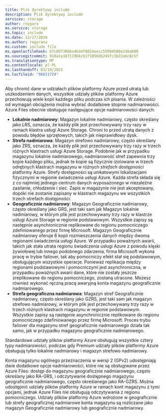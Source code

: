 ```yaml
---
title: Plik dyrektywy include
description: Plik dyrektywy include
services: storage
author: roygara
ms.service: storage
ms.topic: include
ms.date: 12/27/2019
ms.author: rogarana
ms.custom: include file
ms.openlocfilehash: b7c097306ba46d4f0024aecc55994508e2d8a090
ms.sourcegitcommit: 910a1a38711966cb171050db245fc3b22abc8c5f
ms.translationtype: MT
ms.contentlocale: pl-PL
ms.lasthandoff: 03/19/2021
ms.locfileid: "96011724"
---
```

Aby chronić dane w udziałach plików platformy Azure przed utratą lub uszkodzeniem danych, wszystkie udziały plików platformy Azure przechowują wiele kopii każdego pliku podczas ich pisania. W zależności od wymagań obciążenia można wybrać dodatkowe stopnie nadmiarowości. Azure Files obecnie obsługuje następujące opcje nadmiarowości danych:

- **Lokalnie nadmiarowy**: Magazyn lokalnie nadmiarowy, często określany jako LRS, oznacza, że każdy plik jest przechowywany trzy razy w ramach klastra usługi Azure Storage. Chroni to przed utratą danych z powodu błędów sprzętowych, takich jak nieprawidłowy dysk.
- **Strefa nadmiarowa**: Magazyn strefowo nadmiarowy, często określany jako ZRS, oznacza, że każdy plik jest przechowywany trzy razy w trzech różnych klastrach usługi Azure Storage. Podobnie jak w przypadku magazynu lokalnie nadmiarowego, nadmiarowość stref zapewnia trzy kopie każdego pliku, jednak te kopie są fizycznie izolowane w trzech odrębnych klastrach magazynu w różnych *strefach dostępności* platformy Azure. Strefy dostępności są unikatowymi lokalizacjami fizycznymi w regionie świadczenia usługi Azure. Każda strefa składa się z co najmniej jednego centrum danych wyposażonego w niezależne zasilanie, chłodzenie i sieć. Zapis w magazynie nie jest akceptowany, dopóki nie zostanie zapisany w klastrach magazynu we wszystkich trzech strefach dostępności. 
- **Geograficznie nadmiarowy**: Magazyn Geograficznie nadmiarowy, często określany jako GRS, jest taki sam jak Magazyn lokalnie nadmiarowy, w którym plik jest przechowywany trzy razy w klastrze usługi Azure Storage w regionie podstawowym. Wszystkie zapisy są następnie asynchronicznie replikowane do regionu pomocniczego zdefiniowanego przez firmę Microsoft. Magazyn Geograficznie nadmiarowy oferuje 6 kopii rozmieszczenia danych między dwoma regionami świadczenia usługi Azure. W przypadku poważnych awarii, takich jak stała utrata regionu świadczenia usługi Azure z powodu klęski żywiołowej lub innego podobnego zdarzenia, firma Microsoft wykona pracę w trybie failover, tak aby pomocniczy efekt stał się podstawowym, obsługującym wszystkie operacje. Ponieważ replikacja między regionami podstawowymi i pomocniczymi jest asynchroniczna, w przypadku poważnych awarii dane, które nie zostały jeszcze zreplikowane do regionu pomocniczego, zostaną utracone. Możesz również wykonać ręczną pracę awaryjną konta magazynu geograficznie nadmiarowego.
- **Strefa geograficzna nadmiarowa**: Magazyn stref Geograficznie nadmiarowy, często określany jako GZRS, jest taki sam jak magazyn strefowo nadmiarowy, w którym plik jest przechowywany trzy razy w trzech różnych klastrach magazynu w regionie podstawowym. Wszystkie zapisy są następnie asynchronicznie replikowane do regionu pomocniczego zdefiniowanego przez firmę Microsoft. Proces trybu failover dla magazynu stref geograficznie nadmiarowego działa tak samo, jak w przypadku magazynu geograficznie nadmiarowego.

Standardowe udziały plików platformy Azure obsługują wszystkie cztery typy nadmiarowości, podczas gdy Premium udziały plików platformy Azure obsługują tylko lokalnie nadmiarowy i magazyn strefowo nadmiarowy.

Konta magazynu ogólnego przeznaczenia w wersji 2 (GPv2) udostępniają dwie dodatkowe opcje nadmiarowości, które nie są obsługiwane przez Azure Files: dostęp do magazynu geograficznie nadmiarowego, często określany jako RA-GRS, i odczytywanie dostępnego magazynu geograficznie nadmiarowego, często określanego jako RA-GZRS. Można udostępnić udziały plików platformy Azure w ramach kont magazynu z tymi opcjami, jednak Azure Files nie obsługują odczytywania z regionu pomocniczego. Udziały plików platformy Azure wdrożone w geograficznie lub strefy geograficznej nadmiarowe konta magazynu są rozliczane jako magazyn Geograficznie nadmiarowy lub geograficznie nadmiarowy.